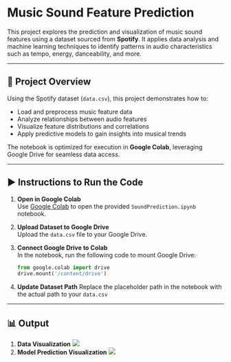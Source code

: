 # Music Sound Feature Prediction

This project explores the prediction and visualization of music sound features using a dataset sourced from **Spotify**. It applies data analysis and machine learning techniques to identify patterns in audio characteristics such as tempo, energy, danceability, and more.

---

## 📌 Project Overview

Using the Spotify dataset (`data.csv`), this project demonstrates how to:
- Load and preprocess music feature data
- Analyze relationships between audio features
- Visualize feature distributions and correlations
- Apply predictive models to gain insights into musical trends

The notebook is optimized for execution in **Google Colab**, leveraging Google Drive for seamless data access.

---

## ▶️ Instructions to Run the Code

1. **Open in Google Colab**  
   Use [Google Colab](https://colab.research.google.com/) to open the provided `SoundPrediction.ipynb` notebook.

2. **Upload Dataset to Google Drive**  
   Upload the `data.csv` file to your Google Drive.

3. **Connect Google Drive to Colab**  
   In the notebook, run the following code to mount Google Drive:
   ```python
   from google.colab import drive
   drive.mount('/content/drive')
4. **Update Dataset Path**
   Replace the placeholder path in the notebook with the actual path to your `data.csv`

---

## 📊 Output
1. **Data Visualization**
   ![](Output/newplot1.png)
2. **Model Prediction Visualization**
   ![](Output/newplot2.png)
